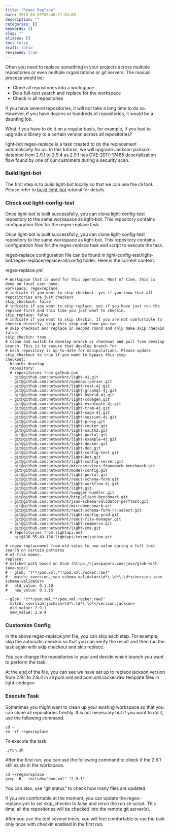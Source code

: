 ```yaml
---
title: "Regex Replace"
date: 2018-04-03T05:46:21-04:00
description: ""
categories: []
keywords: []
slug: ""
aliases: []
toc: false
draft: false
reviewed: true
---
```


Often you need to replace something in your projects across multiple repositories or even multiple organizations or git servers. The manual process would be: 

* Clone all repositories into a workspace
* Do a full-text search and replace for the workspace
* Check in all repositories

If you have several repositories, it will not take a long time to do so. However, if you have dozens or hundreds of repositories, it would be a daunting job. 

What if you have to do it on a regular basis, for example, if you had to upgrade a library to a certain version across all repositories?

light-bot regex-replace is a task created to do the replacement automatically for us. In this tutorial, we will upgrade Jackson jackson-databind from 2.9.1 to 2.9.4 as 2.9.1 has CVE-2017-17485 deserialization flaw found by one of our customers during a security scan. 

### Build light-bot

The first step is to build light-bot locally so that we can use the cli tool. Please refer to [build light-bot][] tutorial for details.


[build light-bot]: /tutorial/bot/build-light-bot/

### Check out light-config-test

Once light-bot is built successfully, you can clone light-config-test repository to the same workspace as light-bot. This repository contains configuration files for the regex-replace task. 

Once light-bot is built successfully, you can clone light-config-test repository to the same workspace as light-bot. This repository contains configuration files for the regex-replace task and script to execute the task. 

regex-replace configuration file can be found in light-config-test/light-bot/regex-replace/replace-all/config folder. Here is the current content. 

regex-replace.yml

```
# Workspace that is used for this operation. Most of time, this is done on local user home.
workspace: regexreplace
# indicate if you want to skip checkout. yes if you know that all repositories are just checkout
skip_checkout: false
# indicate if you want to skip replace. yes if you have just run the replace first and this time you just want to checkin.
skip_replace: false
# indicate if you want to skip checkin. If you are not comfortable to checkin directly, skip this step and then you can
# skip checkout and replace in second round and only make skip checkin false.
skip_checkin: true
# clone and switch to develop branch or checkout and pull from develop branch. This is to ensure that develop branch for
# each repository is up-to-date for manipulations. Please update skip_checkout to true if you want to bypass this step.
checkout:
  branch: develop
  repository:
  # repositories from github.com  
  - git@github.com:networknt/light-4j.git
  - git@github.com:networknt/openapi-parser.git
  - git@github.com:networknt/light-rest-4j.git
  - git@github.com:networknt/light-graphql-4j.git
  - git@github.com:networknt/light-hybrid-4j.git
  - git@github.com:networknt/light-codegen.git
  - git@github.com:networknt/light-eventuate-4j.git
  - git@github.com:networknt/light-tram-4j.git
  - git@github.com:networknt/light-saga-4j.git
  - git@github.com:networknt/light-session-4j.git
  - git@github.com:networknt/light-proxy.git
  - git@github.com:networknt/light-router.git
  - git@github.com:networknt/light-oauth2.git
  - git@github.com:networknt/light-portal.git
  - git@github.com:networknt/light-example-4j.git
  - git@github.com:networknt/light-docker.git
  - git@github.com:networknt/light-doc.git
  - git@github.com:networknt/light-config-test.git
  - git@github.com:networknt/light-bot.git
  - git@github.com:networknt/light-config-server.git
  - git@github.com:networknt/microservices-framework-benchmark.git
  - git@github.com:networknt/model-config.git
  - git@github.com:networknt/light-portal.git
  - git@github.com:networknt/react-schema-form.git
  - git@github.com:networknt/light-workflow-4j.git
  - git@github.com:networknt/light.git
  - git@github.com:networknt/swagger-bundler.git
  - git@github.com:networknt/http2client-benchmark.git
  - git@github.com:networknt/json-schema-validator-perftest.git
  - git@github.com:networknt/microbenchmark.git
  - git@github.com:networknt/react-schema-form-rc-select.git
  - git@github.com:networknt/light-config-prod.git
  - git@github.com:networknt/react-file-manager.git
  - git@github.com:networknt/light-commerce.git
  - git@github.com:networknt/light-cms.git
  # repositories from lightapi.net
  - git@198.55.49.186:lightapi/tokenization.git

# regex replacement from old value to new value during a full text search on certain patterns
# of file names.
replace:
# matched path based on Glob (https://javapapers.com/java/glob-with-java-nio/)
# - glob: "{**/pom.xml,**/pom.xml.rocker.raw}"
#   match: <version.json-schema-validator>\d*\.\d*\.\d*</version.json-schema-validator>
#   old_value: 0.1.10
#   new_value: 0.1.15

- glob: "{**/pom.xml,**/pom.xml.rocker.raw}"
  match: <version.jackson>\d*\.\d*\.\d*</version.jackson>
  old_value: 2.9.1
  new_value: 2.9.4

```

### Customize Config

In the above regex-replace.yml file, you can skip each step. For example, skip the automatic checkin so that you can verify the result and then run the task again with skip checkout and skip replace. 

You can change the repositories to your and decide which branch you want to perform the task. 

At the end of the file, you can see we have set up to replace jackson version from 2.9.1 to 2.9.4 in all pom.xml and pom.xml.rocker.raw template files in light-codegen


### Execute Task

Sometimes you might want to clean up your existing workspace so that you can clone all repositories freshly. It is not necessary but if you want to do it, use the following command. 

```
cd ~
rm -rf regexreplace
```

To execute the task:

```
./run.sh
```

After the first run, you can use the following command to check if the 2.9.1 still exists in the workspace. 

```
cd ~/regexreplace
grep -R --include="pom.xml" "2.9.1" .
```
You can also, use "git status" to check how many files are updated. 

If you are comfortable at the moment, you can update the regex-replace.yml to set skip_checkin to false and rerun the run.sh script. This time, all the repositories will be checked into the remote git server(s). 

After you use the tool several times, you will feel comfortable to run the task only once with checkin enabled in the first run. 
